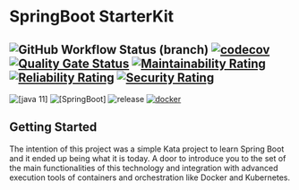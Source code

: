 # SpringBoot StarterKit

![GitHub Workflow Status (branch)](https://img.shields.io/github/workflow/status/josephrodriguez/springboot-starterkit/Maven%20Package/main)
[![codecov](https://codecov.io/gh/josephrodriguez/springboot-starterkit/branch/main/graph/badge.svg?token=FVTMMF2BB1)](https://codecov.io/gh/josephrodriguez/springboot-starterkit)
[![Quality Gate Status](https://sonarcloud.io/api/project_badges/measure?project=josephrodriguez_springboot-starterkit&metric=alert_status)](https://sonarcloud.io/dashboard?id=josephrodriguez_springboot-starterkit)
[![Maintainability Rating](https://sonarcloud.io/api/project_badges/measure?project=josephrodriguez_springboot-starterkit&metric=sqale_rating)](https://sonarcloud.io/dashboard?id=josephrodriguez_springboot-starterkit)
[![Reliability Rating](https://sonarcloud.io/api/project_badges/measure?project=josephrodriguez_springboot-starterkit&metric=reliability_rating)](https://sonarcloud.io/dashboard?id=josephrodriguez_springboot-starterkit)
[![Security Rating](https://sonarcloud.io/api/project_badges/measure?project=josephrodriguez_springboot-starterkit&metric=security_rating)](https://sonarcloud.io/dashboard?id=josephrodriguez_springboot-starterkit)
---
![[java 11]](https://img.shields.io/badge/java-v1.11-blue.svg)
![[SpringBoot]](https://img.shields.io/badge/spring%20boot-v2.7.2-brightgreen.svg)
![release](https://img.shields.io/badge/release-1.0.3-blue)
[![docker](https://img.shields.io/docker/pulls/josephrodriguez/springboot-starterkit.svg)](https://hub.docker.com/repository/docker/josephrodriguez/springboot-starterkit)

## Getting Started

The intention of this project was a simple Kata project to learn Spring Boot and it ended up being what it is today. 
A door to introduce you to the set of the main functionalities of this technology and integration with advanced execution tools of containers and orchestration like Docker and Kubernetes.
